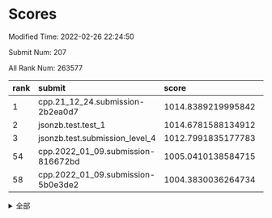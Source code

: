 # Scores

Modified Time: 2022-02-26 22:24:50

Submit Num: 207

All Rank Num: 263577

| rank |               submit               |       score        |       sigma        | pk_num |
| :--- | :--------------------------------- | :----------------- | :----------------- | :----- |
| 1    | cpp.21_12_24.submission-2b2ea0d7   | 1014.8389219995842 | 0.8502478461132899 | 5095   |
| 2    | jsonzb.test.test_1                 | 1014.6781588134912 | 0.8651213976288447 | 5096   |
| 3    | jsonzb.test.submission_level_4     | 1012.7991835177783 | 0.8079407149282474 | 5090   |
| 54   | cpp.2022_01_09.submission-816672bd | 1005.0410138584715 | 0.7083793017905171 | 5089   |
| 58   | cpp.2022_01_09.submission-5b0e3de2 | 1004.3830036264734 | 0.7215016697870301 | 5095   |


<details>
<summary>全部</summary>

| rank |                 submit                 |       score        |       sigma        | pk_num |
| :--- | :------------------------------------- | :----------------- | :----------------- | :----- |
| 1    | cpp.21_12_24.submission-2b2ea0d7       | 1014.8389219995842 | 0.8502478461132899 | 5095   |
| 2    | jsonzb.test.test_1                     | 1014.6781588134912 | 0.8651213976288447 | 5096   |
| 3    | jsonzb.test.submission_level_4         | 1012.7991835177783 | 0.8079407149282474 | 5090   |
| 4    | gobigger.level_3.submission_level_3_46 | 1011.3680222124241 | 0.7808130974944121 | 5088   |
| 5    | gobigger.level_3.submission_level_3_4  | 1011.364396279038  | 0.779648294685272  | 5092   |
| 6    | gobigger.level_3.submission_level_3_19 | 1011.1700469922654 | 0.7645577554469515 | 5096   |
| 7    | gobigger.level_3.submission_level_3_5  | 1011.0885085497572 | 0.7638738875613204 | 5089   |
| 8    | gobigger.level_3.submission_level_3_8  | 1011.0617311736576 | 0.7684367508794686 | 5093   |
| 9    | gobigger.level_3.submission_level_3_9  | 1010.954978361708  | 0.7701894845117465 | 5094   |
| 10   | gobigger.level_3.submission_level_3_26 | 1010.9009425710854 | 0.767186347967562  | 5090   |
| 11   | gobigger.level_3.submission_level_3_3  | 1010.8752665069358 | 0.7582245184673736 | 5093   |
| 12   | gobigger.level_3.submission_level_3_29 | 1010.8721105666156 | 0.7485896110764876 | 5090   |
| 13   | gobigger.level_3.submission_level_3_28 | 1010.8554640077756 | 0.7664935342478915 | 5096   |
| 14   | gobigger.level_3.submission_level_3_27 | 1010.7312175899508 | 0.7721529340694514 | 5096   |
| 15   | gobigger.level_3.submission_level_3_41 | 1010.7170098342303 | 0.7597226003874965 | 5092   |
| 16   | gobigger.level_3.submission_level_3_35 | 1010.5701238663543 | 0.7392083479827347 | 5091   |
| 17   | gobigger.level_3.submission_level_3_2  | 1010.5541940679519 | 0.7771118607873125 | 5090   |
| 18   | gobigger.level_3.submission_level_3_15 | 1010.5011633934928 | 0.7596034205576514 | 5091   |
| 19   | gobigger.level_3.submission_level_3_32 | 1010.4966102103166 | 0.7601433254627218 | 5092   |
| 20   | gobigger.level_3.submission_level_3_31 | 1010.3874904205366 | 0.7861676263279714 | 5087   |
| 21   | gobigger.level_3.submission_level_3_21 | 1010.3770449427142 | 0.7591913321507479 | 5089   |
| 22   | gobigger.level_3.submission_level_3_34 | 1010.3679064092892 | 0.7820444763903706 | 5095   |
| 23   | gobigger.level_3.submission_level_3_40 | 1010.2273554568723 | 0.7808333591471447 | 5096   |
| 24   | gobigger.level_3.submission_level_3_38 | 1010.2228631825933 | 0.7402280738363948 | 5093   |
| 25   | gobigger.level_3.submission_level_3_17 | 1010.0869530189436 | 0.7751540934594319 | 5092   |
| 26   | gobigger.level_3.submission_level_3_20 | 1010.083208718899  | 0.7546127560795127 | 5095   |
| 27   | gobigger.level_3.submission_level_3_12 | 1010.048601220872  | 0.7932180814696823 | 5094   |
| 28   | gobigger.level_3.submission_level_3_14 | 1010.024224477725  | 0.7514806582537872 | 5095   |
| 29   | gobigger.level_3.submission_level_3_10 | 1009.8847299889258 | 0.750578979758706  | 5096   |
| 30   | gobigger.level_3.submission_level_3_37 | 1009.7894146888266 | 0.7596750165388216 | 5092   |
| 31   | gobigger.level_3.submission_level_3_25 | 1009.6723530644863 | 0.7527244413992917 | 5089   |
| 32   | gobigger.level_3.submission_level_3_44 | 1009.6684737651876 | 0.759137986030948  | 5092   |
| 33   | gobigger.level_3.submission_level_3_47 | 1009.6668175150161 | 0.7538522756141307 | 5099   |
| 34   | gobigger.level_3.submission_level_3_11 | 1009.6648282331349 | 0.7328306859908341 | 5094   |
| 35   | gobigger.level_3.submission_level_3_45 | 1009.6523427529097 | 0.7470510209415089 | 5097   |
| 36   | gobigger.level_3.submission_level_3_43 | 1009.5713496186488 | 0.7589109370478232 | 5095   |
| 37   | gobigger.level_3.submission_level_3_39 | 1009.5348929181924 | 0.7481175170720544 | 5093   |
| 38   | gobigger.level_3.submission_level_3_18 | 1009.4500670483401 | 0.7585974699857366 | 5095   |
| 39   | gobigger.level_3.submission_level_3_24 | 1009.3847697532333 | 0.7350045363745544 | 5095   |
| 40   | gobigger.level_3.submission_level_3_42 | 1009.3746766609951 | 0.7516345124284303 | 5090   |
| 41   | gobigger.level_3.submission_level_3_36 | 1009.2400176763564 | 0.7681474314275666 | 5094   |
| 42   | gobigger.level_3.submission_level_3_22 | 1009.1232597711285 | 0.7470576735698957 | 5092   |
| 43   | gobigger.level_3.submission_level_3_23 | 1009.0514540098037 | 0.7451350372904563 | 5089   |
| 44   | gobigger.level_3.submission_level_3_1  | 1008.9916009008507 | 0.7589206560420644 | 5097   |
| 45   | gobigger.level_3.submission_level_3_33 | 1008.8349173524189 | 0.7576563408315885 | 5090   |
| 46   | gobigger.level_3.submission_level_3_30 | 1008.8065514305312 | 0.7290726791488191 | 5096   |
| 47   | gobigger.level_3.submission_level_3_13 | 1008.7955589375232 | 0.7582437822701853 | 5096   |
| 48   | gobigger.level_3.submission_level_3_48 | 1008.7368208507392 | 0.7342376487263411 | 5092   |
| 49   | gobigger.level_3.submission_level_3_6  | 1008.5154867329201 | 0.7414305167120072 | 5092   |
| 50   | gobigger.level_3.submission_level_3_16 | 1008.4755180693023 | 0.754663996601365  | 5093   |
| 51   | gobigger.level_3.submission_level_3_7  | 1008.3327449876797 | 0.7587723857402919 | 5094   |
| 52   | gobigger.level_3.submission_level_3_49 | 1008.2794335281262 | 0.7293153623983833 | 5097   |
| 53   | gobigger.level_3.submission_level_3_0  | 1008.1876870175442 | 0.7286408205469534 | 5099   |
| 54   | cpp.2022_01_09.submission-816672bd     | 1005.0410138584715 | 0.7083793017905171 | 5089   |
| 55   | gobigger.level_1.submission_level_1_15 | 1004.9879435923389 | 0.7310271489196779 | 5092   |
| 56   | gobigger.level_1.submission_level_1_14 | 1004.8776092514452 | 0.7305836435125428 | 5095   |
| 57   | gobigger.level_1.submission_level_1_6  | 1004.410205069164  | 0.7134241097324189 | 5096   |
| 58   | cpp.2022_01_09.submission-5b0e3de2     | 1004.3830036264734 | 0.7215016697870301 | 5095   |
| 59   | gobigger.level_1.submission_level_1_29 | 1004.2556274915529 | 0.7303959284071568 | 5091   |
| 60   | gobigger.level_1.submission_level_1_1  | 1004.2220648210409 | 0.7108022068149796 | 5089   |
| 61   | gobigger.level_1.submission_level_1_42 | 1004.1514119804904 | 0.7127781337967769 | 5099   |
| 62   | gobigger.level_1.submission_level_1_46 | 1004.0327027899444 | 0.7209699931121083 | 5091   |
| 63   | gobigger.level_1.submission_level_1_26 | 1003.9776620061346 | 0.7075571304332803 | 5093   |
| 64   | gobigger.level_1.submission_level_1_35 | 1003.9394378697522 | 0.7160236784778925 | 5093   |
| 65   | gobigger.level_1.submission_level_1_22 | 1003.8151262916156 | 0.720797115325137  | 5095   |
| 66   | gobigger.level_1.submission_level_1_12 | 1003.7759070574685 | 0.7198461174050709 | 5094   |
| 67   | gobigger.level_1.submission_level_1_31 | 1003.7023943660959 | 0.7159862544327328 | 5089   |
| 68   | gobigger.level_1.submission_level_1_49 | 1003.6937213243153 | 0.7217816229213171 | 5095   |
| 69   | gobigger.level_1.submission_level_1_21 | 1003.6811784350856 | 0.7027472974943656 | 5087   |
| 70   | gobigger.level_1.submission_level_1_13 | 1003.6641803536631 | 0.7162897692306786 | 5092   |
| 71   | gobigger.level_1.submission_level_1_19 | 1003.6281014447255 | 0.7021245226983787 | 5095   |
| 72   | gobigger.level_1.submission_level_1_47 | 1003.5770294514966 | 0.7115636620852784 | 5096   |
| 73   | gobigger.level_1.submission_level_1_4  | 1003.5763378033913 | 0.720287865361568  | 5097   |
| 74   | gobigger.level_1.submission_level_1_7  | 1003.5681813548051 | 0.7093503948888705 | 5092   |
| 75   | gobigger.level_1.submission_level_1_32 | 1003.5676492818527 | 0.7048859600214824 | 5097   |
| 76   | gobigger.level_1.submission_level_1_5  | 1003.379267993869  | 0.722623771871824  | 5088   |
| 77   | gobigger.level_1.submission_level_1_2  | 1003.3540897921165 | 0.7077356578105825 | 5090   |
| 78   | gobigger.level_1.submission_level_1_30 | 1003.351830600308  | 0.7146794661104027 | 5094   |
| 79   | gobigger.level_1.submission_level_1_33 | 1003.3306812786839 | 0.7094278193843472 | 5091   |
| 80   | gobigger.level_1.submission_level_1_38 | 1003.3287014736692 | 0.714455294044643  | 5096   |
| 81   | gobigger.level_1.submission_level_1_27 | 1003.220886677303  | 0.7163939475357146 | 5093   |
| 82   | gobigger.level_1.submission_level_1_17 | 1003.0598631827825 | 0.7156048913583245 | 5095   |
| 83   | gobigger.level_1.submission_level_1_25 | 1003.0480025461446 | 0.7183238217700301 | 5090   |
| 84   | gobigger.level_1.submission_level_1_3  | 1003.0324849712679 | 0.7233769161563565 | 5091   |
| 85   | gobigger.level_1.submission_level_1_18 | 1003.0133951834149 | 0.7154158728592673 | 5091   |
| 86   | gobigger.level_1.submission_level_1_43 | 1002.9916924620846 | 0.7023855742117198 | 5091   |
| 87   | gobigger.level_1.submission_level_1_39 | 1002.9855892988135 | 0.7073758713877164 | 5093   |
| 88   | gobigger.level_1.submission_level_1_41 | 1002.9705674117292 | 0.7242408014661357 | 5094   |
| 89   | gobigger.level_1.submission_level_1_37 | 1002.9198971617468 | 0.709927291469797  | 5092   |
| 90   | gobigger.level_1.submission_level_1_23 | 1002.9181867997547 | 0.7210185330653487 | 5087   |
| 91   | gobigger.level_1.submission_level_1_16 | 1002.8148138053084 | 0.720681867332382  | 5088   |
| 92   | gobigger.level_1.submission_level_1_44 | 1002.7488073994809 | 0.7110178097608161 | 5096   |
| 93   | gobigger.level_1.submission_level_1_36 | 1002.7103907677285 | 0.6998971462357783 | 5102   |
| 94   | gobigger.level_1.submission_level_1_8  | 1002.643785673374  | 0.7144499621725922 | 5093   |
| 95   | gobigger.level_1.submission_level_1_40 | 1002.5848343975514 | 0.7090376818346773 | 5098   |
| 96   | gobigger.level_1.submission_level_1_10 | 1002.5785266036415 | 0.7077513369675094 | 5088   |
| 97   | gobigger.level_1.submission_level_1_45 | 1002.498070274455  | 0.7038780776509473 | 5097   |
| 98   | gobigger.level_1.submission_level_1_20 | 1002.480905868644  | 0.7122314700492917 | 5097   |
| 99   | gobigger.level_1.submission_level_1_24 | 1002.4261979145953 | 0.7097605183679565 | 5091   |
| 100  | gobigger.level_1.submission_level_1_34 | 1002.3242130532043 | 0.7132079567848962 | 5098   |
| 101  | gobigger.level_1.submission_level_1_9  | 1002.2376771941535 | 0.713406246651636  | 5098   |
| 102  | gobigger.level_1.submission_level_1_48 | 1002.1324272935225 | 0.7131557109785743 | 5090   |
| 103  | gobigger.level_1.submission_level_1_28 | 1002.0973968843527 | 0.7127185872296737 | 5089   |
| 104  | gobigger.level_1.submission_level_1_0  | 1002.0398192167382 | 0.7184991939956594 | 5091   |
| 105  | gobigger.level_1.submission_level_1_11 | 1001.4321361024594 | 0.70077521332832   | 5094   |
| 106  | gobigger.random.submission_random_28   | 997.087445466563   | 0.7106116566080113 | 5094   |
| 107  | gobigger.random.submission_random_41   | 997.0500024108867  | 0.7083516896548586 | 5093   |
| 108  | gobigger.random.submission_random_25   | 996.9853420442972  | 0.7055639637558832 | 5092   |
| 109  | gobigger.random.submission_random_20   | 996.942783334038   | 0.7092007388555082 | 5096   |
| 110  | gobigger.random.submission_random_45   | 996.9201789986153  | 0.7095659374699047 | 5092   |
| 111  | gobigger.random.submission_random_15   | 996.8296379301113  | 0.700039809299685  | 5090   |
| 112  | gobigger.random.submission_random_47   | 996.807853560371   | 0.703484405003312  | 5094   |
| 113  | gobigger.random.submission_random_1    | 996.7534657985507  | 0.713320259015739  | 5092   |
| 114  | gobigger.random.submission_random_9    | 996.7072583403342  | 0.7053714171057955 | 5094   |
| 115  | gobigger.random.submission_random_11   | 996.7019354721699  | 0.7163673266354714 | 5093   |
| 116  | gobigger.random.submission_random_32   | 996.6773624878385  | 0.7073973894330564 | 5098   |
| 117  | gobigger.random.submission_random_19   | 996.6205960532196  | 0.7279229300855161 | 5096   |
| 118  | gobigger.random.submission_random_21   | 996.52509101878    | 0.7110084487810892 | 5095   |
| 119  | gobigger.random.submission_random_22   | 996.4972840234203  | 0.7195933195728534 | 5093   |
| 120  | gobigger.random.submission_random_33   | 996.4959310759604  | 0.7077613260836345 | 5094   |
| 121  | gobigger.random.submission_random_30   | 996.4020785917781  | 0.7018912418819833 | 5096   |
| 122  | gobigger.random.submission_random_35   | 996.3450083213276  | 0.7032618317382987 | 5089   |
| 123  | gobigger.random.submission_random_2    | 996.3267775898356  | 0.7124721382695073 | 5094   |
| 124  | gobigger.random.submission_random_6    | 996.3108476615198  | 0.6996602256776895 | 5095   |
| 125  | gobigger.random.submission_random_0    | 996.2947081866648  | 0.7284692865792274 | 5098   |
| 126  | gobigger.random.submission_random_48   | 996.1997026040472  | 0.7049463609906692 | 5098   |
| 127  | gobigger.random.submission_random_10   | 996.1348019952802  | 0.7234153939405218 | 5096   |
| 128  | gobigger.random.submission_random_26   | 996.0705107369002  | 0.7097666560633948 | 5087   |
| 129  | gobigger.random.submission_random_44   | 996.0069358280922  | 0.7052221599162486 | 5092   |
| 130  | gobigger.random.submission_random_36   | 995.9819546486189  | 0.7011524604636498 | 5093   |
| 131  | gobigger.random.submission_random_5    | 995.9074852949491  | 0.7135578422997424 | 5097   |
| 132  | gobigger.random.submission_random_24   | 995.855537470166   | 0.7070263003770758 | 5096   |
| 133  | gobigger.random.submission_random_42   | 995.8362148797796  | 0.7142082102819378 | 5099   |
| 134  | gobigger.random.submission_random_4    | 995.8008109518223  | 0.7047322903912976 | 5089   |
| 135  | gobigger.random.submission_random_29   | 995.784497547917   | 0.719040867218937  | 5094   |
| 136  | gobigger.random.submission_random_34   | 995.7476613026091  | 0.7208055301128989 | 5089   |
| 137  | gobigger.random.submission_random_46   | 995.7231391299305  | 0.7114284220543842 | 5098   |
| 138  | gobigger.random.submission_random_39   | 995.7052331514823  | 0.7139756429423489 | 5094   |
| 139  | gobigger.random.submission_random_8    | 995.6974397469414  | 0.7038616456232761 | 5097   |
| 140  | gobigger.random.submission_random_38   | 995.6817354341214  | 0.7072297946911666 | 5092   |
| 141  | gobigger.random.submission_random_49   | 995.6695991026709  | 0.7088865526556638 | 5090   |
| 142  | gobigger.random.submission_random_12   | 995.5083882353908  | 0.7086629142257886 | 5093   |
| 143  | gobigger.random.submission_random_3    | 995.4588132167341  | 0.7124125206909945 | 5095   |
| 144  | gobigger.random.submission_random_37   | 995.4263156637426  | 0.7022005050769428 | 5097   |
| 145  | gobigger.random.submission_random_18   | 995.4218080838715  | 0.7054885035495219 | 5093   |
| 146  | gobigger.random.submission_random_23   | 995.3771578244524  | 0.7150726341881133 | 5092   |
| 147  | gobigger.random.submission_random_13   | 995.3560738478317  | 0.7213258131152493 | 5096   |
| 148  | gobigger.random.submission_random_27   | 995.3485351633116  | 0.7116667443276288 | 5093   |
| 149  | gobigger.random.submission_random_40   | 995.233571119462   | 0.7086281593169492 | 5092   |
| 150  | gobigger.random.submission_random_43   | 995.0657913059403  | 0.703451846095924  | 5090   |
| 151  | gobigger.random.submission_random_14   | 995.0496993146128  | 0.7147347314779832 | 5090   |
| 152  | gobigger.random.submission_random_7    | 994.829276610719   | 0.7267455103657282 | 5092   |
| 153  | gobigger.random.submission_random_17   | 994.823895035907   | 0.7053040690115514 | 5092   |
| 154  | gobigger.random.submission_random_31   | 994.3484130226933  | 0.7099152922213097 | 5091   |
| 155  | gobigger.random.submission_random_16   | 994.2945378453404  | 0.7075503813482072 | 5091   |
| 156  | gobigger.level_2.submission_level_2_28 | 994.2163280361395  | 0.7268246269040158 | 5094   |
| 157  | gobigger.level_2.submission_level_2_35 | 994.0365087162003  | 0.7284030309104793 | 5093   |
| 158  | gobigger.level_2.submission_level_2_26 | 993.4490909565337  | 0.7375794089424548 | 5099   |
| 159  | gobigger.level_2.submission_level_2_0  | 993.441432748029   | 0.7338658825925224 | 5097   |
| 160  | gobigger.level_2.submission_level_2_7  | 993.2722303546287  | 0.7461600322452759 | 5093   |
| 161  | gobigger.level_2.submission_level_2_4  | 993.1842637476844  | 0.7401486326926665 | 5096   |
| 162  | gobigger.level_2.submission_level_2_2  | 993.1832311012356  | 0.7466102780734891 | 5093   |
| 163  | gobigger.level_2.submission_level_2_42 | 993.1640892321326  | 0.7411771544040616 | 5097   |
| 164  | gobigger.level_2.submission_level_2_25 | 993.1398486610609  | 0.7353283306509422 | 5095   |
| 165  | gobigger.level_2.submission_level_2_1  | 993.0624348650407  | 0.738365206973714  | 5096   |
| 166  | gobigger.level_2.submission_level_2_45 | 993.001868027405   | 0.7308263885501972 | 5088   |
| 167  | gobigger.level_2.submission_level_2_34 | 992.837310564974   | 0.7519284100578131 | 5089   |
| 168  | gobigger.level_2.submission_level_2_46 | 992.7720759743244  | 0.7379959514797704 | 5099   |
| 169  | gobigger.level_2.submission_level_2_19 | 992.7670667858448  | 0.7361549329781059 | 5095   |
| 170  | gobigger.level_2.submission_level_2_13 | 992.7260929239345  | 0.7536948481077316 | 5099   |
| 171  | gobigger.level_2.submission_level_2_41 | 992.7041826962193  | 0.7369389639842346 | 5097   |
| 172  | gobigger.level_2.submission_level_2_23 | 992.6962444098851  | 0.7411956714504346 | 5092   |
| 173  | gobigger.level_2.submission_level_2_20 | 992.6442979384494  | 0.7298412984828904 | 5095   |
| 174  | gobigger.level_2.submission_level_2_14 | 992.6427839880985  | 0.7450346328000175 | 5097   |
| 175  | gobigger.level_2.submission_level_2_5  | 992.6232555230207  | 0.7499185395550725 | 5094   |
| 176  | gobigger.level_2.submission_level_2_37 | 992.5471393750347  | 0.737552274569609  | 5097   |
| 177  | gobigger.level_2.submission_level_2_3  | 992.4302099903518  | 0.7411195518760533 | 5088   |
| 178  | gobigger.level_2.submission_level_2_24 | 992.4142898720645  | 0.7338429579758617 | 5094   |
| 179  | gobigger.level_2.submission_level_2_44 | 992.351220611297   | 0.7599100488918918 | 5091   |
| 180  | gobigger.level_2.submission_level_2_47 | 992.2833063497073  | 0.7319668653612194 | 5089   |
| 181  | gobigger.level_2.submission_level_2_9  | 992.2729078442534  | 0.7289644850220935 | 5094   |
| 182  | gobigger.level_2.submission_level_2_18 | 992.2191320540988  | 0.743174105556503  | 5095   |
| 183  | gobigger.level_2.submission_level_2_30 | 992.17258487897    | 0.7404122136674319 | 5088   |
| 184  | gobigger.level_2.submission_level_2_10 | 992.1484561537153  | 0.7490215679157348 | 5091   |
| 185  | gobigger.level_2.submission_level_2_12 | 992.0200625345652  | 0.7364475776839945 | 5094   |
| 186  | gobigger.level_2.submission_level_2_15 | 991.9856706264171  | 0.7451752476275612 | 5091   |
| 187  | gobigger.level_2.submission_level_2_39 | 991.9147623057797  | 0.7399809216451754 | 5091   |
| 188  | gobigger.level_2.submission_level_2_38 | 991.7505564945559  | 0.7536495022035503 | 5092   |
| 189  | gobigger.level_2.submission_level_2_40 | 991.6564106781306  | 0.7417291775635526 | 5095   |
| 190  | gobigger.level_2.submission_level_2_29 | 991.6107746358747  | 0.7488471061150366 | 5096   |
| 191  | gobigger.level_2.submission_level_2_36 | 991.4552980318563  | 0.7430940536167003 | 5089   |
| 192  | gobigger.level_2.submission_level_2_11 | 991.3296143267129  | 0.7490210854641968 | 5091   |
| 193  | gobigger.level_2.submission_level_2_21 | 991.3015703829162  | 0.7315592167727308 | 5096   |
| 194  | gobigger.level_2.submission_level_2_33 | 991.2814392250045  | 0.7445897529570612 | 5090   |
| 195  | gobigger.level_2.submission_level_2_27 | 991.1339073349573  | 0.7419489568408032 | 5096   |
| 196  | gobigger.level_2.submission_level_2_8  | 991.1103669611753  | 0.7479589961286985 | 5092   |
| 197  | gobigger.level_2.submission_level_2_17 | 991.0546381853669  | 0.7469597891099329 | 5097   |
| 198  | gobigger.level_2.submission_level_2_43 | 990.9213480585315  | 0.7561728604133594 | 5092   |
| 199  | gobigger.level_2.submission_level_2_49 | 990.8777216931667  | 0.7499733081342602 | 5093   |
| 200  | gobigger.level_2.submission_level_2_32 | 990.825695334594   | 0.7630283334122641 | 5091   |
| 201  | gobigger.level_2.submission_level_2_48 | 990.8241704556851  | 0.775219495618716  | 5100   |
| 202  | gobigger.level_2.submission_level_2_16 | 990.7540006509339  | 0.7554118748060102 | 5089   |
| 203  | gobigger.level_2.submission_level_2_6  | 990.617473233735   | 0.7723687727960283 | 5089   |
| 204  | gobigger.level_2.submission_level_2_22 | 990.4347213381625  | 0.7598787711890719 | 5087   |
| 205  | gobigger.level_2.submission_level_2_31 | 990.1301156673634  | 0.7783467483770911 | 5095   |
| 206  | gobigger.none.submission_none_0        | 978.7056282245333  | 1.2750936571134264 | 5095   |
| 207  | gobigger.none.submission_none_1        | 977.1739652207251  | 1.4443916544557096 | 5093   |

</details>